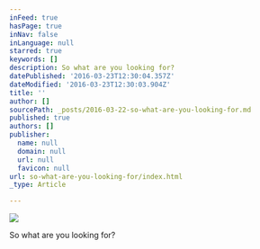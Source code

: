 ```yaml
---
inFeed: true
hasPage: true
inNav: false
inLanguage: null
starred: true
keywords: []
description: So what are you looking for?
datePublished: '2016-03-23T12:30:04.357Z'
dateModified: '2016-03-23T12:30:03.904Z'
title: ''
author: []
sourcePath: _posts/2016-03-22-so-what-are-you-looking-for.md
published: true
authors: []
publisher:
  name: null
  domain: null
  url: null
  favicon: null
url: so-what-are-you-looking-for/index.html
_type: Article

---
```

![](https://the-grid-user-content.s3-us-west-2.amazonaws.com/3e863ad6-c0fd-42a9-97e8-12d196031c91.gif)

So what are you looking for?